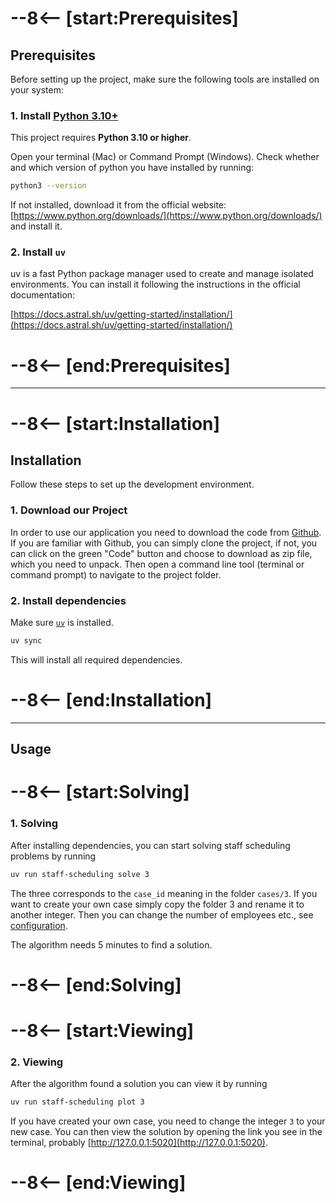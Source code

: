 # --8<-- [start:Prerequisites]
## Prerequisites

Before setting up the project, make sure the following tools are installed on your system:

### 1. Install [Python 3.10+](https://www.python.org/downloads/)

This project requires **Python 3.10 or higher**.

Open your terminal (Mac) or Command Prompt (Windows). Check whether and which version of python you have installed by running:

```bash
python3 --version
```

If not installed, download it from the official website: [https://www.python.org/downloads/](https://www.python.org/downloads/) and install it.

### 2. Install `uv`

uv is a fast Python package manager used to create and manage isolated environments. You can install it following the instructions in the official documentation:

[https://docs.astral.sh/uv/getting-started/installation/](https://docs.astral.sh/uv/getting-started/installation/)
# --8<-- [end:Prerequisites]

---
# --8<-- [start:Installation]
## Installation

Follow these steps to set up the development environment.

### 1. Download our Project

In order to use our application you need to download the code from [Github](https://github.com/CombiRWTH/StaffScheduling). If you are familiar with Github, you can simply clone the project, if not, you can click on the green "Code" button and choose to download as zip file, which you need to unpack. Then open a command line tool (terminal or command prompt) to navigate to the project folder.

### 2. Install dependencies

Make sure [`uv`](https://github.com/astral-sh/uv) is installed.

```bash
uv sync
```

This will install all required dependencies.
# --8<-- [end:Installation]

---

## Usage

# --8<-- [start:Solving]
### 1. Solving

After installing dependencies, you can start solving staff scheduling problems by running
```bash
uv run staff-scheduling solve 3
```
The three corresponds to the `case_id` meaning in the folder `cases/3`. If you want to create your own case
simply copy the folder 3 and rename it to another integer. Then you can change the number of employees etc., see [configuration](../configuration).

The algorithm needs 5 minutes to find a solution.
# --8<-- [end:Solving]

# --8<-- [start:Viewing]
### 2. Viewing
After the algorithm found a solution you can view it by running
```bash
uv run staff-scheduling plot 3
```
If you have created your own case, you need to change the integer `3` to your new case.
You can then view the solution by opening the link you see in the terminal, probably [http://127.0.0.1:5020](http://127.0.0.1:5020).
# --8<-- [end:Viewing]
